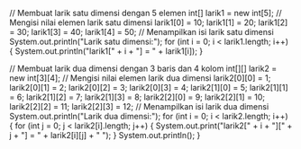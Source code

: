 // Membuat larik satu dimensi dengan 5 elemen
int[] larik1 = new int[5];
// Mengisi nilai elemen larik satu dimensi
larik1[0] = 10;
larik1[1] = 20;
larik1[2] = 30;
larik1[3] = 40;
larik1[4] = 50;
// Menampilkan isi larik satu dimensi
System.out.println("Larik satu dimensi:");
for (int i = 0; i < larik1.length; i++) {
  System.out.println("larik1[" + i + "] = " + larik1[i]);
}

// Membuat larik dua dimensi dengan 3 baris dan 4 kolom
int[][] larik2 = new int[3][4];
// Mengisi nilai elemen larik dua dimensi
larik2[0][0] = 1;
larik2[0][1] = 2;
larik2[0][2] = 3;
larik2[0][3] = 4;
larik2[1][0] = 5;
larik2[1][1] = 6;
larik2[1][2] = 7;
larik2[1][3] = 8;
larik2[2][0] = 9;
larik2[2][1] = 10;
larik2[2][2] = 11;
larik2[2][3] = 12;
// Menampilkan isi larik dua dimensi
System.out.println("Larik dua dimensi:");
for (int i = 0; i < larik2.length; i++) {
  for (int j = 0; j < larik2[i].length; j++) {
    System.out.print("larik2[" + i + "][" + j + "] = " + larik2[i][j] + " ");
  }
  System.out.println();
}
